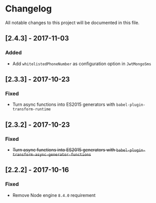 # Changelog
All notable changes to this project will be documented in this file.

## [2.4.3] - 2017-11-03
### Added
- Add `whitelistedPhoneNumber` as configuration option in `JwtMongoSms`

## [2.3.3] - 2017-10-23
### Fixed
- Turn async functions into ES2015 generators with `babel-plugin-transform-runtime`

## [2.3.2] - 2017-10-23
### Fixed
- ~~Turn async functions into ES2015 generators with `babel-plugin-transform-async-generator-functions`~~

## [2.2.2] - 2017-10-16
### Fixed
- Remove Node engine `8.4.0` requirement

